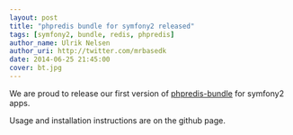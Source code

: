 ```yaml
---
layout: post
title: "phpredis bundle for symfony2 released"
tags: [symfony2, bundle, redis, phpredis]
author_name: Ulrik Nelsen
author_uri: http://twitter.com/mrbasedk
date: 2014-06-25 21:45:00
cover: bt.jpg
---
```


We are proud to release our first version of [phpredis-bundle](https://github.com/pompdelux/phpredis-bundle) for symfony2 apps.

Usage and installation instructions are on the github page.
